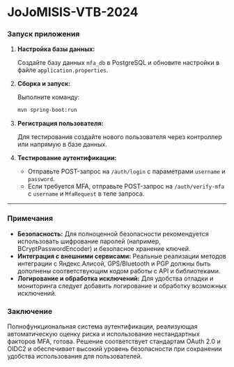 # JoJoMISIS-VTB-2024

### Запуск приложения

1. **Настройка базы данных:**

   Создайте базу данных `mfa_db` в PostgreSQL и обновите настройки в файле `application.properties`.

2. **Сборка и запуск:**

   Выполните команду:

   ```bash
   mvn spring-boot:run
   ```

3. **Регистрация пользователя:**

   Для тестирования создайте нового пользователя через контроллер или напрямую в базе данных.

4. **Тестирование аутентификации:**

   - Отправьте POST-запрос на `/auth/login` с параметрами `username` и `password`.
   - Если требуется MFA, отправьте POST-запрос на `/auth/verify-mfa` с `username` и `MfaRequest` в теле запроса.

---

### Примечания

- **Безопасность:** Для полноценной безопасности рекомендуется использовать шифрование паролей (например, BCryptPasswordEncoder) и безопасное хранение ключей.
- **Интеграция с внешними сервисами:** Реальные реализации методов интеграции с Яндекс.Алисой, GPS/Bluetooth и PGP должны быть дополнены соответствующим кодом работы с API и библиотеками.
- **Логирование и обработка исключений:** Для удобства отладки и мониторинга следует добавить логирование и обработку возможных исключений.

### Заключение

Полнофункциональная система аутентификации, реализующая автоматическую оценку риска и использование нестандартных факторов MFA, готова. Решение соответствует стандартам OAuth 2.0 и OIDC2 и обеспечивает высокий уровень безопасности при сохранении удобства использования для пользователей.

